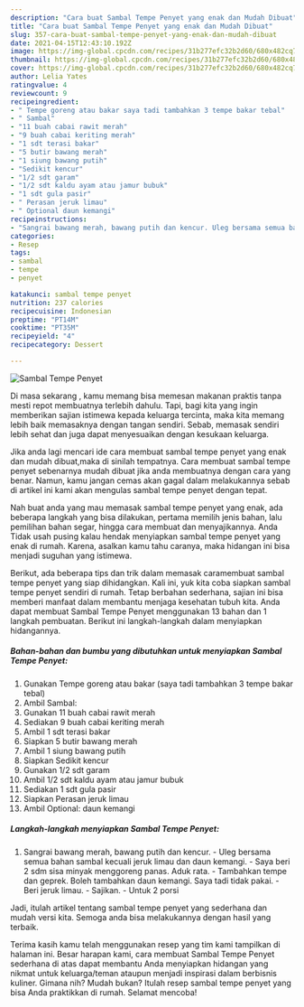 ```yaml
---
description: "Cara buat Sambal Tempe Penyet yang enak dan Mudah Dibuat"
title: "Cara buat Sambal Tempe Penyet yang enak dan Mudah Dibuat"
slug: 357-cara-buat-sambal-tempe-penyet-yang-enak-dan-mudah-dibuat
date: 2021-04-15T12:43:10.192Z
image: https://img-global.cpcdn.com/recipes/31b277efc32b2d60/680x482cq70/sambal-tempe-penyet-foto-resep-utama.jpg
thumbnail: https://img-global.cpcdn.com/recipes/31b277efc32b2d60/680x482cq70/sambal-tempe-penyet-foto-resep-utama.jpg
cover: https://img-global.cpcdn.com/recipes/31b277efc32b2d60/680x482cq70/sambal-tempe-penyet-foto-resep-utama.jpg
author: Lelia Yates
ratingvalue: 4
reviewcount: 9
recipeingredient:
- " Tempe goreng atau bakar saya tadi tambahkan 3 tempe bakar tebal"
- " Sambal"
- "11 buah cabai rawit merah"
- "9 buah cabai keriting merah"
- "1 sdt terasi bakar"
- "5 butir bawang merah"
- "1 siung bawang putih"
- "Sedikit kencur"
- "1/2 sdt garam"
- "1/2 sdt kaldu ayam atau jamur bubuk"
- "1 sdt gula pasir"
- " Perasan jeruk limau"
- " Optional daun kemangi"
recipeinstructions:
- "Sangrai bawang merah, bawang putih dan kencur. Uleg bersama semua bahan sambal kecuali jeruk limau dan daun kemangi. Saya beri 2 sdm sisa minyak menggoreng panas. Aduk rata. Tambahkan tempe dan geprek. Boleh tambahkan daun kemangi. Saya tadi tidak pakai. Beri jeruk limau. Sajikan. Untuk 2 porsi"
categories:
- Resep
tags:
- sambal
- tempe
- penyet

katakunci: sambal tempe penyet 
nutrition: 237 calories
recipecuisine: Indonesian
preptime: "PT14M"
cooktime: "PT35M"
recipeyield: "4"
recipecategory: Dessert

---
```



![Sambal Tempe Penyet](https://img-global.cpcdn.com/recipes/31b277efc32b2d60/680x482cq70/sambal-tempe-penyet-foto-resep-utama.jpg)

Di masa  sekarang , kamu memang bisa memesan makanan praktis tanpa mesti repot membuatnya terlebih dahulu. Tapi, bagi kita yang ingin memberikan sajian istimewa kepada keluarga tercinta, maka kita memang lebih baik memasaknya dengan tangan sendiri. Sebab, memasak sendiri lebih sehat dan juga dapat menyesuaikan dengan kesukaan keluarga.

Jika anda lagi mencari ide cara membuat sambal tempe penyet yang enak dan mudah dibuat,maka di sinilah tempatnya. Cara membuat sambal tempe penyet  sebenarnya mudah dibuat jika anda membuatnya dengan cara yang benar. Namun, kamu jangan cemas akan gagal dalam melakukannya 
sebab di artikel ini kami akan mengulas sambal tempe penyet dengan tepat.  



Nah buat anda yang mau memasak sambal tempe penyet yang enak, ada beberapa langkah yang bisa dilakukan, pertama memilih jenis bahan, lalu pemilihan bahan segar, hingga cara membuat dan menyajikannya. Anda Tidak usah pusing kalau hendak menyiapkan sambal tempe penyet yang enak di rumah. Karena, asalkan kamu  tahu caranya, maka hidangan ini bisa menjadi suguhan yang istimewa.

Berikut, ada beberapa tips dan trik dalam memasak caramembuat sambal tempe penyet yang siap dihidangkan. Kali ini, yuk kita coba siapkan sambal tempe penyet sendiri di rumah. Tetap berbahan sederhana, sajian ini bisa memberi manfaat dalam membantu menjaga kesehatan tubuh kita. Anda dapat membuat Sambal Tempe Penyet menggunakan 13 bahan dan 1 langkah pembuatan. Berikut ini langkah-langkah dalam menyiapkan hidangannya.

<!--inarticleads1-->

##### Bahan-bahan dan bumbu yang dibutuhkan untuk menyiapkan Sambal Tempe Penyet:

1. Gunakan  Tempe goreng atau bakar (saya tadi tambahkan 3 tempe bakar tebal)
1. Ambil  Sambal:
1. Gunakan 11 buah cabai rawit merah
1. Sediakan 9 buah cabai keriting merah
1. Ambil 1 sdt terasi bakar
1. Siapkan 5 butir bawang merah
1. Ambil 1 siung bawang putih
1. Siapkan Sedikit kencur
1. Gunakan 1/2 sdt garam
1. Ambil 1/2 sdt kaldu ayam atau jamur bubuk
1. Sediakan 1 sdt gula pasir
1. Siapkan  Perasan jeruk limau
1. Ambil  Optional: daun kemangi




<!--inarticleads2-->

##### Langkah-langkah menyiapkan Sambal Tempe Penyet:

1. Sangrai bawang merah, bawang putih dan kencur. - Uleg bersama semua bahan sambal kecuali jeruk limau dan daun kemangi. - Saya beri 2 sdm sisa minyak menggoreng panas. Aduk rata. - Tambahkan tempe dan geprek. Boleh tambahkan daun kemangi. Saya tadi tidak pakai. - Beri jeruk limau. - Sajikan. - Untuk 2 porsi




Jadi, itulah artikel tentang  sambal tempe penyet  yang sederhana dan mudah versi kita. Semoga anda bisa melakukannya dengan hasil yang terbaik. 

Terima kasih kamu telah menggunakan resep yang tim kami tampilkan di halaman ini. Besar harapan kami, cara membuat  Sambal Tempe Penyet sederhana di atas dapat membantu Anda menyiapkan hidangan yang nikmat untuk keluarga/teman ataupun menjadi inspirasi dalam berbisnis kuliner. Gimana nih? Mudah bukan? Itulah resep sambal tempe penyet yang bisa Anda praktikkan di rumah. Selamat mencoba!

